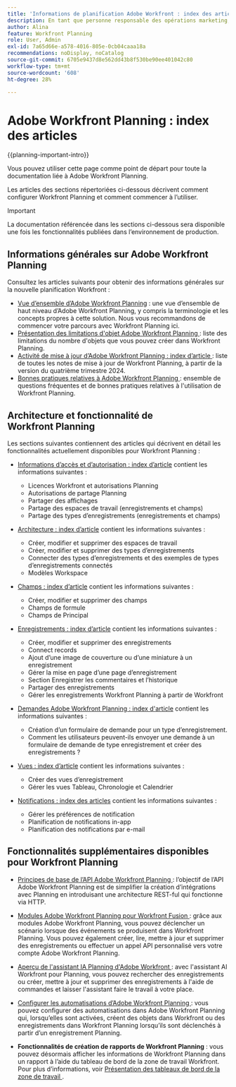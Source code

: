 ```yaml
---
title: 'Informations de planification Adobe Workfront : index des articles'
description: En tant que personne responsable des opérations marketing, vous pouvez utiliser Adobe Workfront Planning pour organiser le travail de toutes vos équipes au cours du cycle de vie marketing. Les articles de cette section expliquent comment configurer la fonctionnalités de planification et comment commencer à les utiliser dans le cadre de vos opérations de gestion de campagne.
author: Alina
feature: Workfront Planning
role: User, Admin
exl-id: 7a65d66e-a578-4016-805e-0cb04caaa18a
recommendations: noDisplay, noCatalog
source-git-commit: 6705e9437d8e562dd43b8f530be90ee401042c80
workflow-type: tm+mt
source-wordcount: '608'
ht-degree: 28%

---
```


# Adobe Workfront Planning : index des articles

<!--<span class="preview">The highlighted information on this page refers to functionality not yet generally available. It is available only in the Preview environment for all customers. After the monthly releases to Production, the same features are also available in the Production environment for customers who enabled fast releases. </span>   

<span class="preview">For information about fast releases, see [Enable or disable fast releases for your organization](/help/quicksilver/administration-and-setup/set-up-workfront/configure-system-defaults/enable-fast-release-process.md). </span>-->


{{planning-important-intro}}

Vous pouvez utiliser cette page comme point de départ pour toute la documentation liée à Adobe Workfront Planning.

Les articles des sections répertoriées ci-dessous décrivent comment configurer Workfront Planning et comment commencer à l’utiliser.

<!--consider removing the IMPORTANT below after GA-->

>[!IMPORTANT]
>
>La documentation référencée dans les sections ci-dessous sera disponible une fois les fonctionnalités publiées dans l’environnement de production.

## Informations générales sur Adobe Workfront Planning

Consultez les articles suivants pour obtenir des informations générales sur la nouvelle planification Workfront :

* [Vue d’ensemble d’Adobe Workfront Planning](/help/quicksilver/planning/general/planning-overview.md) : une vue d’ensemble de haut niveau d’Adobe Workfront Planning, y compris la terminologie et les concepts propres à cette solution. Nous vous recommandons de commencer votre parcours avec Workfront Planning ici.
* [Présentation des limitations d&#39;objet Adobe Workfront Planning ](/help/quicksilver/planning/general/limitations-overview.md) : liste des limitations du nombre d&#39;objets que vous pouvez créer dans Workfront Planning.
* [Activité de mise à jour d’Adobe Workfront Planning : index d’article ](/help/quicksilver/product-announcements/product-releases/planning-release-activity/planning-release-activity-article-index.md) : liste de toutes les notes de mise à jour de Workfront Planning, à partir de la version du quatrième trimestre 2024.
* [Bonnes pratiques relatives à Adobe Workfront Planning ](/help/quicksilver/planning/general/planning-best-practices.md) : ensemble de questions fréquentes et de bonnes pratiques relatives à l&#39;utilisation de Workfront Planning.

## Architecture et fonctionnalité de Workfront Planning

Les sections suivantes contiennent des articles qui décrivent en détail les fonctionnalités actuellement disponibles pour Workfront Planning :

* [Informations d’accès et d’autorisation : index d’article](/help/quicksilver/planning/access/access-information.md) contient les informations suivantes :

   * Licences Workfront et autorisations Planning
   * Autorisations de partage Planning
   * Partager des affichages
   * Partage des espaces de travail (enregistrements et champs)
   * Partage des types d’enregistrements (enregistrements et champs)

* [Architecture : index d’article](/help/quicksilver/planning/architecture/architecture-information.md) contient les informations suivantes :

   * Créer, modifier et supprimer des espaces de travail
   * Créer, modifier et supprimer des types d’enregistrements
   * Connecter des types d’enregistrements et des exemples de types d’enregistrements connectés
   * Modèles Workspace

* [Champs : index d’article](/help/quicksilver/planning/fields/fields-information.md) contient les informations suivantes :

   * Créer, modifier et supprimer des champs
   * Champs de formule
   * Champs de Principal

* [Enregistrements : index d’article](/help/quicksilver/planning/records/records-information.md) contient les informations suivantes :

   * Créer, modifier et supprimer des enregistrements
   * Connect records
   * Ajout d’une image de couverture ou d’une miniature à un enregistrement
   * Gérer la mise en page d’une page d’enregistrement
   * Section Enregistrer les commentaires et l’historique
   * Partager des enregistrements
   * Gérer les enregistrements Workfront Planning à partir de Workfront

* [Demandes Adobe Workfront Planning : index d&#39;article](/help/quicksilver/planning/requests/requests-article-index.md) contient les informations suivantes :

   * Création d’un formulaire de demande pour un type d’enregistrement.
   * Comment les utilisateurs peuvent-ils envoyer une demande à un formulaire de demande de type enregistrement et créer des enregistrements ?

* [Vues : index d’article](/help/quicksilver/planning/views/views-information.md) contient les informations suivantes :

   * Créer des vues d’enregistrement
   * Gérer les vues Tableau, Chronologie et Calendrier

* [Notifications : index des articles](/help/quicksilver/planning/notifications/notifications-information.md) contient les informations suivantes :

   * Gérer les préférences de notification
   * Planification de notifications in-app
   * Planification des notifications par e-mail

## Fonctionnalités supplémentaires disponibles pour Workfront Planning

* [Principes de base de l’API Adobe Workfront Planning ](/help/quicksilver/planning/general/planning-api-basics.md) : l’objectif de l’API Adobe Workfront Planning est de simplifier la création d’intégrations avec Planning en introduisant une architecture REST-ful qui fonctionne via HTTP.

* [Modules Adobe Workfront Planning pour Workfront Fusion ](https://experienceleague.adobe.com/en/docs/workfront-fusion/using/references/apps-and-their-modules/adobe-connectors/workfront-planning-modules) : grâce aux modules Adobe Workfront Planning, vous pouvez déclencher un scénario lorsque des événements se produisent dans Workfront Planning. Vous pouvez également créer, lire, mettre à jour et supprimer des enregistrements ou effectuer un appel API personnalisé vers votre compte Adobe Workfront Planning.

* [Aperçu de l&#39;assistant IA Planning d&#39;Adobe Workfront ](/help/quicksilver/planning/general/planning-ai-assistant-overview.md) : avec l&#39;assistant AI Workfront pour Planning, vous pouvez rechercher des enregistrements ou créer, mettre à jour et supprimer des enregistrements à l&#39;aide de commandes et laisser l&#39;assistant faire le travail à votre place.

<!--
    >[!NOTE]
    >
    >    The Workfront AI Assistant has been temporarily removed and it will be available at a later date.
    -->

* [Configurer les automatisations d’Adobe Workfront Planning ](/help/quicksilver/planning/records/configure-automations-to-create-records.md) : vous pouvez configurer des automatisations dans Adobe Workfront Planning qui, lorsqu’elles sont activées, créent des objets dans Workfront ou des enregistrements dans Workfront Planning lorsqu’ils sont déclenchés à partir d’un enregistrement Planning.

* **Fonctionnalités de création de rapports de Workfront Planning** : vous pouvez désormais afficher les informations de Workfront Planning dans un rapport à l’aide du tableau de bord de la zone de travail Workfront. Pour plus d’informations, voir [ Présentation des tableaux de bord de la zone de travail ](/help/quicksilver/reports-and-dashboards/canvas-dashboards/canvas-dashboards-overview.md).

